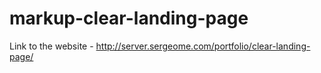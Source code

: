 # markup-clear-landing-page

Link to the website - http://server.sergeome.com/portfolio/clear-landing-page/
